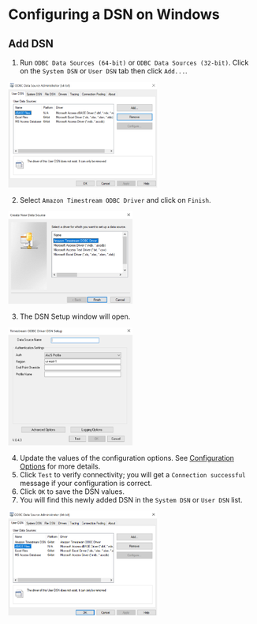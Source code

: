 # Configuring a DSN on Windows

## Add DSN

1. Run `ODBC Data Sources (64-bit)` or `ODBC Data Sources (32-bit)`. Click on the `System DSN` or `User DSN` tab then click `Add...`.

 <img src="img/win_user_dsn.png" width="60%">

2. Select `Amazon Timestream ODBC Driver` and click on `Finish`.

<img src="img/win_user_dsn_select_driver.png" width="50%">

3. The DSN Setup window will open.

 <img src="img/win_user_dsn_configure_options.png" width="50%">

4. Update the values of the configuration options. See [Configuration Options](./configuration_options.md) for more details.
5. Click `Test` to verify connectivity; you will get a `Connection successful` message if your configuration is correct.
6. Click `OK` to save the DSN values. 
7. You will find this newly added DSN in the `System DSN` or `User DSN` list.

 <img src="img/win_user_dsn_list.png" width="60%">
